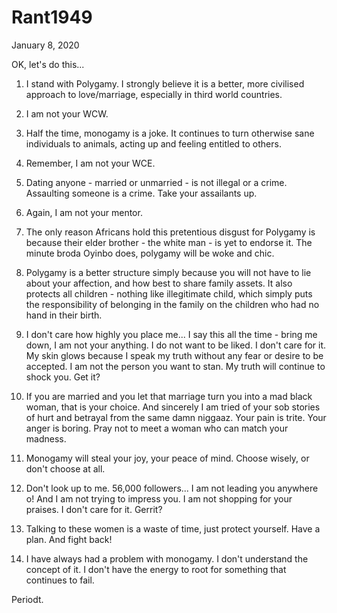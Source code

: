 # Rant1949



January 8, 2020

OK, let's do this...

1. I stand with Polygamy. I strongly believe it is a better, more civilised approach to love/marriage, especially in third world countries.

2. I am not your WCW.

3. Half the time, monogamy is a joke. It continues to turn otherwise sane individuals to animals, acting up and feeling entitled to others.

4. Remember, I am not your WCE.

5. Dating anyone - married or unmarried - is not illegal or a crime. Assaulting someone is a crime. Take your assailants up. 

6. Again, I am not your mentor.

7. The only reason Africans hold this pretentious disgust for Polygamy is because their elder brother - the white man - is yet to endorse it. The minute broda Oyinbo does, polygamy will be woke and chic.

8. Polygamy is a better structure simply because you will not have to lie about your affection, and how best to share family assets. It also protects all children - nothing like illegitimate child, which simply puts the responsibility of belonging in the family on the children who had no hand in their birth.

9. I don't care how highly you place me... I say this all the time - bring me down, I am not your anything. I do not want to be liked. I don't care for it. My skin glows because I speak my truth without any fear or desire to be accepted. I am not the person you want to stan. My truth will continue to shock you. Get it?

10. If you are married and you let that marriage turn you into a mad black woman, that is your choice. And sincerely I am tried of your sob stories of hurt and betrayal from the same damn niggaaz. Your pain is trite. Your anger is boring. Pray not to meet a woman who can match your madness.

11. Monogamy will steal your joy, your peace of mind. Choose wisely, or don't choose at all.

12. Don't look up to me. 56,000 followers... I am not leading you anywhere o! And I am not trying to impress you. I am not shopping for your praises. I don't care for it. Gerrit?

13. Talking to these women is a waste of time, just protect yourself. Have a plan. And fight back!

14. I have always had a problem with monogamy. I don't understand the concept of it. I don't have the energy to root for something that continues to fail.

Periodt.
